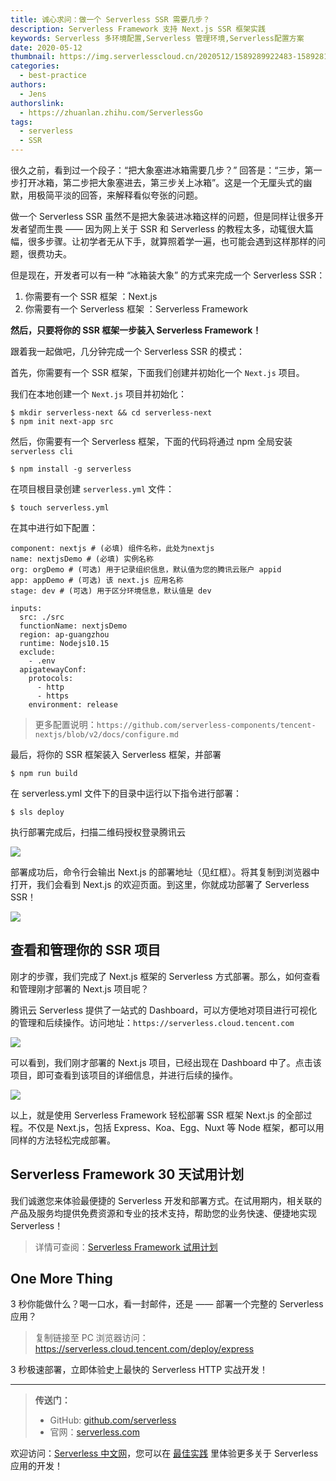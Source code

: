 ```yaml
---
title: 诚心求问：做一个 Serverless SSR 需要几步？
description: Serverless Framework 支持 Next.js SSR 框架实践
keywords: Serverless 多环境配置,Serverless 管理环境,Serverless配置方案
date: 2020-05-12
thumbnail: https://img.serverlesscloud.cn/2020512/1589289922483-1589281631852-%E5%85%AC%E4%BC%97%E5%8F%B7SSR%20%E7%A4%BE%E5%8C%BA%E5%89%AF%E6%9C%AC.jpg
categories:
  - best-practice
authors:
  - Jens
authorslink:
  - https://zhuanlan.zhihu.com/ServerlessGo
tags:
  - serverless
  - SSR
---
```


很久之前，看到过一个段子：“把大象塞进冰箱需要几步？” 回答是：“三步，第一步打开冰箱，第二步把大象塞进去，第三步关上冰箱”。这是一个无厘头式的幽默，用极简平淡的回答，来解释看似夸张的问题。

做一个 Serverless SSR 虽然不是把大象装进冰箱这样的问题，但是同样让很多开发者望而生畏 —— 因为网上关于 SSR 和 Serverless 的教程太多，动辄很大篇幅，很多步骤。让初学者无从下手，就算照着学一遍，也可能会遇到这样那样的问题，很费功夫。

但是现在，开发者可以有一种 “冰箱装大象” 的方式来完成一个 Serverless SSR：

1. 你需要有一个 SSR 框架 ：Next.js
2. 你需要有一个 Serverless 框架 ：Serverless Framework

**然后，只要将你的 SSR 框架一步装入 Serverless Framework！**

跟着我一起做吧，几分钟完成一个 Serverless SSR 的模式：

首先，你需要有一个 SSR 框架，下面我们创建并初始化一个 `Next.js` 项目。

我们在本地创建一个 `Next.js` 项目并初始化：

```
$ mkdir serverless-next && cd serverless-next
$ npm init next-app src
```

然后，你需要有一个 Serverless 框架，下面的代码将通过 npm 全局安装 `serverless cli`

```
$ npm install -g serverless
```

在项目根目录创建 `serverless.yml` 文件：

```
$ touch serverless.yml 
```

在其中进行如下配置：

```
component: nextjs # (必填) 组件名称，此处为nextjs
name: nextjsDemo # (必填) 实例名称
org: orgDemo # (可选) 用于记录组织信息，默认值为您的腾讯云账户 appid
app: appDemo # (可选) 该 next.js 应用名称
stage: dev # (可选) 用于区分环境信息，默认值是 dev

inputs:
  src: ./src
  functionName: nextjsDemo
  region: ap-guangzhou
  runtime: Nodejs10.15
  exclude:
    - .env
  apigatewayConf:
    protocols:
      - http
      - https
    environment: release
```

> 更多配置说明：`https://github.com/serverless-components/tencent-nextjs/blob/v2/docs/configure.md`

最后，将你的 SSR 框架装入 Serverless 框架，并部署
```
$ npm run build
```
在 serverless.yml 文件下的目录中运行以下指令进行部署：
```
$ sls deploy
```
执行部署完成后，扫描二维码授权登录腾讯云

![](https://img.serverlesscloud.cn/2020512/1589285285739-url%20%E5%89%AF%E6%9C%AC.jpg)

部署成功后，命令行会输出 Next.js 的部署地址（见红框）。将其复制到浏览器中打开，我们会看到 Next.js 的欢迎页面。到这里，你就成功部署了 Serverless SSR！

![](https://img.serverlesscloud.cn/2020512/1589284707619-%E6%88%AA%E5%B1%8F2020-05-12%20%E4%B8%8B%E5%8D%8875731%E5%89%AF%E6%9C%AC.jpg)


## 查看和管理你的 SSR 项目

刚才的步骤，我们完成了 Next.js 框架的 Serverless 方式部署。那么，如何查看和管理刚才部署的 Next.js 项目呢？  

腾讯云 Serverless 提供了一站式的 Dashboard，可以方便地对项目进行可视化的管理和后续操作。访问地址：`https://serverless.cloud.tencent.com`

![](https://img.serverlesscloud.cn/2020512/1589277083481-%E5%85%AC%E4%BC%97%E5%8F%B7SSR%E7%BB%93%E6%9E%9C%E5%9B%BE.jpg)

可以看到，我们刚才部署的 Next.js 项目，已经出现在 Dashboard 中了。点击该项目，即可查看到该项目的详细信息，并进行后续的操作。

![](https://img.serverlesscloud.cn/2020512/1589288836572-%E6%88%AA%E5%B1%8F2020-05-12%20%E5%89%AF%E6%9C%AC.jpg)

以上，就是使用 Serverless Framework 轻松部署 SSR 框架 Next.js 的全部过程。不仅是 Next.js，包括 Express、Koa、Egg、Nuxt 等 Node 框架，都可以用同样的方法轻松完成部署。

## Serverless Framework 30 天试用计划

我们诚邀您来体验最便捷的 Serverless 开发和部署方式。在试用期内，相关联的产品及服务均提供免费资源和专业的技术支持，帮助您的业务快速、便捷地实现 Serverless！

> 详情可查阅：[Serverless Framework 试用计划](https://cloud.tencent.com/document/product/1154/38792)

## One More Thing
<div id='scf-deploy-iframe-or-md'><div><p>3 秒你能做什么？喝一口水，看一封邮件，还是 —— 部署一个完整的 Serverless 应用？</p><blockquote><p>复制链接至 PC 浏览器访问：<a href="https://serverless.cloud.tencent.com/deploy/express">https://serverless.cloud.tencent.com/deploy/express</a></p></blockquote><p>3 秒极速部署，立即体验史上最快的 Serverless HTTP 实战开发！</p></div></div>

---

> **传送门：**
> - GitHub: [github.com/serverless](https://github.com/serverless/serverless/blob/master/README_CN.md) 
> - 官网：[serverless.com](https://serverless.com/)

欢迎访问：[Serverless 中文网](https://serverlesscloud.cn/)，您可以在 [最佳实践](https://serverlesscloud.cn/best-practice) 里体验更多关于 Serverless 应用的开发！